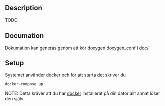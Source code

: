 ## Description
TODO

## Documation
Dokumation kan generas genom att kör doxygen doxygen_conf i doc/

## Setup
Systemet använder docker och för att starta det skriver du
```
docker-compose up
```
NOTE: Detta kräver att du har [docker](https://www.docker.com/) installerat på din dator allt annat löser den själv
